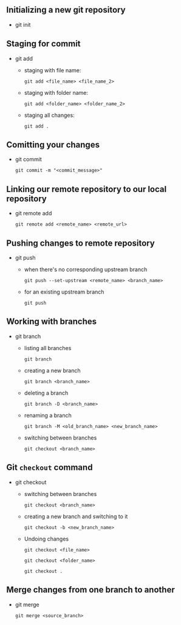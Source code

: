 ## Initializing a new git repository
- git init

## Staging for commit
- git add

    - staging with file name:

        `git add <file_name> <file_name_2>`

    - staging with folder name:

        `git add <folder_name> <folder_name_2>`

    - staging all changes:

        `git add .`

## Comitting your changes

- git commit

    `git commit -m "<commit_message>"`

## Linking our remote repository to our local repository

- git remote add

    `git remote add <remote_name> <remote_url>`

## Pushing changes to remote repository
- git push
    
    - when there's no corresponding upstream branch

        `git push --set-upstream <remote_name> <branch_name>`

    - for an existing upstream branch

        `git push`
## Working with branches

 - git branch

    - listing all branches

        `git branch`

    - creating a new branch

        `git branch <branch_name>`

    - deleting a branch

        `git branch -D <branch_name>`

    - renaming a branch

        `git branch -M <old_branch_name> <new_branch_name>`
    
    - switching between branches

        `git checkout <branch_name>`

## Git `checkout` command

- git checkout

    - switching between branches

        `git checkout <branch_name>`

    - creating a new branch and switching to it

        `git checkout -b <new_branch_name>`

    - Undoing changes

        `git checkout <file_name>`

        `git checkout <folder_name>`

        `git checkout .`

## Merge changes from one branch to another

- git merge

    `git merge <source_branch>`